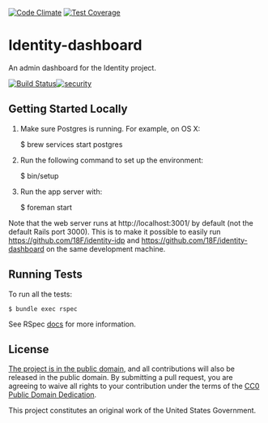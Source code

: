[![Code Climate](https://codeclimate.com/github/18F/identity-dashboard/badges/gpa.svg)](https://codeclimate.com/github/18F/identity-dashboard)
[![Test Coverage](https://codeclimate.com/github/18F/identity-dashboard/badges/coverage.svg)](https://codeclimate.com/github/18F/identity-dashboard/coverage)

# Identity-dashboard

An admin dashboard for the Identity project.

[![Build Status](https://travis-ci.org/18F/identity-dashboard.svg?branch=master)](https://travis-ci.org/18F/identity-dashboard)[![security](https://hakiri.io/github/18F/identity-dashboard/master.svg)](https://hakiri.io/github/18F/identity-dashboard/master)

## Getting Started Locally

1. Make sure Postgres is running.  For example, on OS X:

    $ brew services start postgres

1. Run the following command to set up the environment:

    $ bin/setup

1. Run the app server with:

    $ foreman start

Note that the web server runs at http://localhost:3001/ by default (not the default Rails port 3000).
This is to make it possible to easily run https://github.com/18F/identity-idp and https://github.com/18F/identity-dashboard
on the same development machine.

## Running Tests

To run all the tests:

    $ bundle exec rspec

See RSpec [docs](https://relishapp.com/rspec/rspec-core/docs/command-line) for
more information.

## License

[The project is in the public domain](LICENSE.md), and all contributions will also be released in the public domain. By submitting a pull request, you are agreeing to waive all rights to your contribution under the terms of the [CC0 Public Domain Dedication](http://creativecommons.org/publicdomain/zero/1.0/).

This project constitutes an original work of the United States Government.
